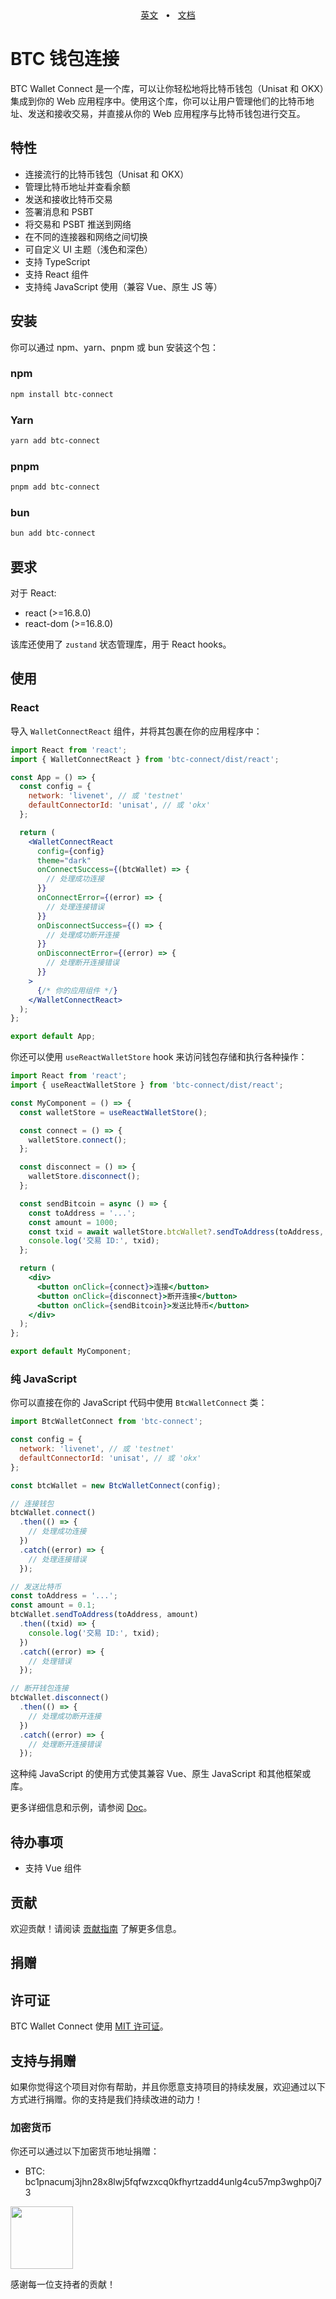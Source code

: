 <div align="center">
  <a href="./README_ZH.md">英文</a>
  <span>&nbsp;&nbsp;•&nbsp;&nbsp;</span>
  <a href="./doc.md">文档</a>
  <br />
</div>

# BTC 钱包连接

BTC Wallet Connect 是一个库，可以让你轻松地将比特币钱包（Unisat 和 OKX）集成到你的 Web 应用程序中。使用这个库，你可以让用户管理他们的比特币地址、发送和接收交易，并直接从你的 Web 应用程序与比特币钱包进行交互。

## 特性

- 连接流行的比特币钱包（Unisat 和 OKX）
- 管理比特币地址并查看余额
- 发送和接收比特币交易
- 签署消息和 PSBT
- 将交易和 PSBT 推送到网络
- 在不同的连接器和网络之间切换
- 可自定义 UI 主题（浅色和深色）
- 支持 TypeScript
- 支持 React 组件
- 支持纯 JavaScript 使用（兼容 Vue、原生 JS 等）

## 安装

你可以通过 npm、yarn、pnpm 或 bun 安装这个包：

### npm
```bash
npm install btc-connect
```

### Yarn
```bash
yarn add btc-connect
```

### pnpm
```bash
pnpm add btc-connect
```

### bun
```bash
bun add btc-connect
```

## 要求

对于 React:
- react (>=16.8.0)
- react-dom (>=16.8.0)

该库还使用了 `zustand` 状态管理库，用于 React hooks。

## 使用

### React

导入 `WalletConnectReact` 组件，并将其包裹在你的应用程序中：

```jsx
import React from 'react';
import { WalletConnectReact } from 'btc-connect/dist/react';

const App = () => {
  const config = {
    network: 'livenet', // 或 'testnet'
    defaultConnectorId: 'unisat', // 或 'okx'
  };

  return (
    <WalletConnectReact
      config={config}
      theme="dark"
      onConnectSuccess={(btcWallet) => {
        // 处理成功连接
      }}
      onConnectError={(error) => {
        // 处理连接错误
      }}
      onDisconnectSuccess={() => {
        // 处理成功断开连接
      }}
      onDisconnectError={(error) => {
        // 处理断开连接错误
      }}
    >
      {/* 你的应用组件 */}
    </WalletConnectReact>
  );
};

export default App;
```

你还可以使用 `useReactWalletStore` hook 来访问钱包存储和执行各种操作：

```jsx
import React from 'react';
import { useReactWalletStore } from 'btc-connect/dist/react';

const MyComponent = () => {
  const walletStore = useReactWalletStore();

  const connect = () => {
    walletStore.connect();
  };

  const disconnect = () => {
    walletStore.disconnect();
  };

  const sendBitcoin = async () => {
    const toAddress = '...';
    const amount = 1000;
    const txid = await walletStore.btcWallet?.sendToAddress(toAddress, amount);
    console.log('交易 ID:', txid);
  };

  return (
    <div>
      <button onClick={connect}>连接</button>
      <button onClick={disconnect}>断开连接</button>
      <button onClick={sendBitcoin}>发送比特币</button>
    </div>
  );
};

export default MyComponent;
```

### 纯 JavaScript

你可以直接在你的 JavaScript 代码中使用 `BtcWalletConnect` 类：

```javascript
import BtcWalletConnect from 'btc-connect';

const config = {
  network: 'livenet', // 或 'testnet'
  defaultConnectorId: 'unisat', // 或 'okx'
};

const btcWallet = new BtcWalletConnect(config);

// 连接钱包
btcWallet.connect()
  .then(() => {
    // 处理成功连接
  })
  .catch((error) => {
    // 处理连接错误
  });

// 发送比特币
const toAddress = '...';
const amount = 0.1;
btcWallet.sendToAddress(toAddress, amount)
  .then((txid) => {
    console.log('交易 ID:', txid);
  })
  .catch((error) => {
    // 处理错误
  });

// 断开钱包连接
btcWallet.disconnect()
  .then(() => {
    // 处理成功断开连接
  })
  .catch((error) => {
    // 处理断开连接错误
  });
```

这种纯 JavaScript 的使用方式使其兼容 Vue、原生 JavaScript 和其他框架或库。

更多详细信息和示例，请参阅 [Doc](https://github.com/IceHugh/btc-connect/doc.md)。

## 待办事项

- 支持 Vue 组件

## 贡献

欢迎贡献！请阅读 [贡献指南](https://github.com/IceHugh/btc-connect/blob/main/CONTRIBUTING.md) 了解更多信息。

## 捐赠


## 许可证

BTC Wallet Connect 使用 [MIT 许可证](https://github.com/IceHugh/btc-connect/blob/main/LICENSE)。

## 支持与捐赠

如果你觉得这个项目对你有帮助，并且你愿意支持项目的持续发展，欢迎通过以下方式进行捐赠。你的支持是我们持续改进的动力！

<!-- ### PayPal

你可以通过 PayPal 进行捐赠：[点击此处捐赠](你的PayPal链接)

### Patreon

或者，你也可以成为我们的 Patreon 支持者：[成为 Patreon 支持者](你的Patreon链接)

### 微信/支付宝赞赏码

你也可以通过扫描下方的赞赏码，在微信或支付宝中进行捐赠：

![微信赞赏码](你的微信赞赏码图片链接) ![支付宝赞赏码](你的支付宝赞赏码图片链接) -->

### 加密货币

你还可以通过以下加密货币地址捐赠：

- BTC: bc1pnacumj3jhn28x8lwj5fqfwzxcq0kfhyrtzadd4unlg4cu57mp3wghp0j73
<img src="https://github.com/IceHugh/btc-connect/blob/main/images/btc_qrcode.jpg" width="100" height="100">

感谢每一位支持者的贡献！
